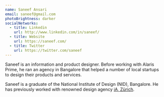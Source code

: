 ```yaml
---
name: Saneef Ansari
email: saneef@gmail.com
photoBrightness: darker
socialNetworks:
  - title: Linkedin
    url: http://www.linkedin.com/in/saneef/
  - title: Website
    url: https://saneef.com/
  - title: Twitter
    url: https://twitter.com/saneef
---
```


Sa­neef is an in­for­ma­tion and prod­uct de­signer. Be­fore work­ing with Alaris Prime, he ran an agency in Ban­ga­lore that helped a num­ber of lo­cal star­tups to de­sign their prod­ucts and ser­vices.

Sa­neef is a grad­u­ate of the Na­tional In­sti­tute of De­sign <abbr>(NID)</abbr>, Ban­ga­lore. He has pre­vi­ously worked with renowned de­sign agency [iA, Zürich](http://ia.net).
